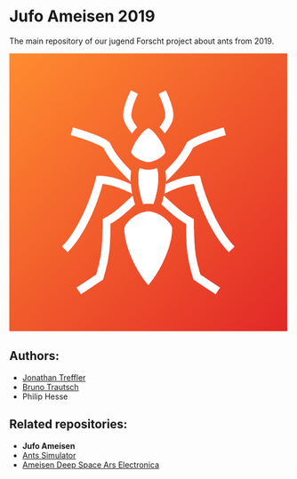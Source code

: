# Jufo Ameisen 2019

The main repository of our jugend Forscht project about ants from 2019.

<img src="https://raw.githubusercontent.com/jufo-ameisen-2019/Jufo-Ameisen-2019/master/Logo/Logo.png">

## Authors:
- [Jonathan Treffler](https://github.com/JonathanTreffler)
- [Bruno Trautsch](https://github.com/alwus)
- Philip Hesse

## Related repositories:
- __Jufo Ameisen__
- [Ants Simulator](https://github.com/jufo-ameisen-2019/ants-simulator)
- [Ameisen Deep Space Ars Electronica](https://github.com/jufo-ameisen-2019/ameisen-deep-space-ars-electronica)
